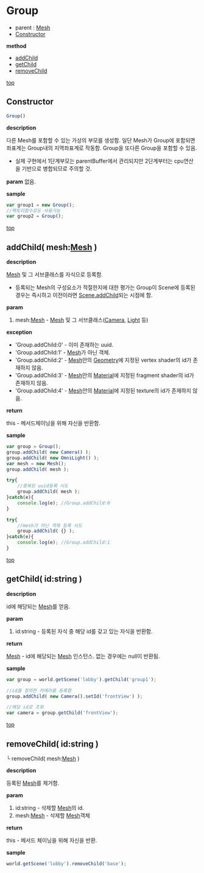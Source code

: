 # Group
* parent : [Mesh](Mesh.md)
* [Constructor](#constructor)

**method**

* [addChild](#addchild-idstring-meshmesh-)
* [getChild](#getchild-idstring-)
* [removeChild](#removechild-idstring-)

[top](#)
## Constructor

```javascript
Group()
```

**description**

다른 Mesh를 포함할 수 있는 가상의 부모를 생성함.
일단 Mesh가 Group에 포함되면 좌표계는 Group내의 지역좌표계로 작동함.
Group을 또다른 Group을 포함할 수 있음.
* 실제 구현에서 1단계부모는 parentBuffer에서 관리되지만 2단계부터는 cpu연산을 기반으로 병합되므로 주의할 것.

**param**
없음.

**sample**

```javascript
var group1 = new Group();
//팩토리함수로도 사용가능
var group2 = Group();
```

[top](#)
## addChild( mesh:[Mesh](Mesh.md) )

**description**

[Mesh](Mesh.md) 및 그 서브클래스를 자식으로 등록함.
* 등록되는 Mesh의 구성요소가 적절한지에 대한 평가는 Group이 Scene에 등록된 경우는 즉시하고 이전이라면 [Scene.addChild]()되는 시점에 함.
 
**param**

1. mesh:[Mesh](Mesh.md) - [Mesh](Mesh.md) 및 그 서브클래스([Camera](Camera.md), [Light](Light.md) 등)

**exception**

* 'Group.addChild:0' - 이미 존재하는 uuid.
* 'Group.addChild:1' - [Mesh](Mesh.md)가 아닌 객체.
* 'Group.addChild:2' - [Mesh](Mesh.md)안의 [Geometry](Geometry.md)에 지정된 vertex shader의 id가 존재하지 않음.
* 'Group.addChild:3' - [Mesh](Mesh.md)안의 [Material](Material.md)에 지정된 fragment shader의 id가 존재하지 않음.
* 'Group.addChild:4' - [Mesh](Mesh.md)안의 [Material](Material.md)에 지정된 texture의 id가 존재하지 않음.

**return**

this - 메서드체이닝을 위해 자신을 반환함.

**sample**

```javascript
var group = Group();
group.addChild( new Camera() );
group.addChild( new OmniLight() );
var mesh = new Mesh();
group.addChild( mesh );

try{
    //중복된 uuid등록 시도
    group.addChild( mesh );
}catch(e){
    console.log(e); //Group.addChild:0
}

try{
    //mesh가 아닌 객체 등록 시도
    group.addChild( {} );
}catch(e){
    console.log(e); //Group.addChild:1
}
```


[top](#)
## getChild( id:string )

**description**

id에 해당되는 [Mesh](Mesh.md)를 얻음.

**param**

1. id:string - 등록된 자식 중 해당 id를 갖고 있는 자식을 반환함.

**return**

[Mesh](Mesh.md) - id에 해당되는 [Mesh](Mesh.md) 인스턴스. 없는 경우에는 null이 반환됨.

**sample**

```javascript
var group = world.getScene('lobby').getChild('group1');

//id를 정의한 카메라를 등록함
group.addChild( new Camera().setId('frontView') );

//해당 id로 조회
var camera = group.getChild('frontView');
```


[top](#)
## removeChild( id:string )
└ removeChild( mesh:[Mesh](Mesh.md) )

**description**

등록된 [Mesh](Mesh.md)를 제거함.

**param**

1. id:string - 삭제할 [Mesh](Mesh.md)의 id.
2. mesh:[Mesh](Mesh.md) - 삭제할 [Mesh](Mesh.md)객체

**return**

this - 메서드 체이닝을 위해 자신을 반환.

**sample**

```javascript
world.getScene('lobby').removeChild('base');
```
